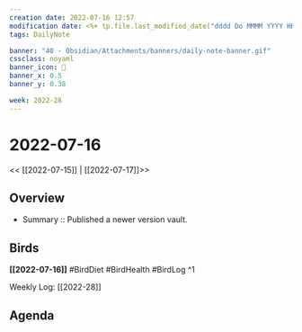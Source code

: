 ```yaml
---
creation date: 2022-07-16 12:57
modification date: <%+ tp.file.last_modified_date("dddd Do MMMM YYYY HH:mm:ss") %>
tags: DailyNote

banner: "40 - Obsidian/Attachments/banners/daily-note-banner.gif"
cssclass: noyaml
banner_icon: 💌
banner_x: 0.5
banner_y: 0.38

week: 2022-28
---
```


# 2022-07-16

<< [[2022-07-15]] | [[2022-07-17]]>>


## Overview
- Summary :: Published a newer version vault. 
## Birds
**[[2022-07-16]]**
#BirdDiet 
#BirdHealth 
#BirdLog 
^1

Weekly Log: [[2022-28]]

## Agenda
